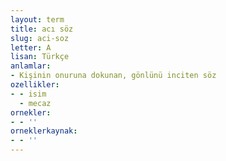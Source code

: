 ```yaml
---
layout: term
title: acı söz
slug: aci-soz
letter: A
lisan: Türkçe
anlamlar:
- Kişinin onuruna dokunan, gönlünü inciten söz
ozellikler:
- - isim
  - mecaz
ornekler:
- - ''
orneklerkaynak:
- - ''
---
```

